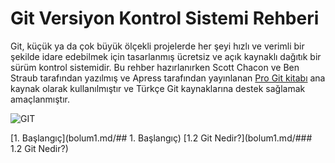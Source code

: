 # Git Versiyon Kontrol Sistemi Rehberi
Git, küçük ya da çok büyük ölçekli projelerde her şeyi hızlı ve verimli bir şekilde idare edebilmek için tasarlanmış ücretsiz ve açık kaynaklı dağıtık bir sürüm kontrol sistemidir. Bu rehber hazırlanırken Scott Chacon ve Ben Straub tarafından yazılmış ve Apress tarafından yayınlanan [Pro Git kitabı](https://git-scm.com/book/en/v2) ana kaynak olarak kullanılmıştır ve Türkçe Git kaynaklarına destek sağlamak amaçlanmıştır. 

![GIT](https://git-scm.com/images/logo@2x.png)

[1. Başlangıç](bolum1.md/## 1. Başlangıç)
[1.2 Git Nedir?](bolum1.md/### 1.2 Git Nedir?)